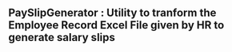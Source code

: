## PaySlipGenerator : Utility to tranform the Employee Record Excel File given by HR to generate salary slips



##
